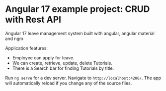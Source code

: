 # Angular 17 example project: CRUD with Rest API

Angular 17 leave management system built with angular, angular material and ngrx

Application features:

- Employee can apply for leave.
- We can create, retrieve, update, delete Tutorials.
- There is a Search bar for finding Tutorials by title.

Run `ng serve` for a dev server. Navigate to `http://localhost:4200/`. The app will automatically reload if you change any of the source files.
